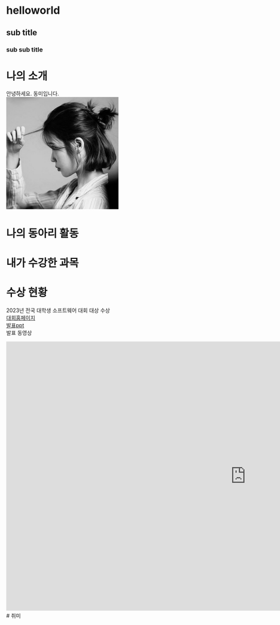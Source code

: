 # helloworld
## sub title
### sub sub title

# 나의 소개
안녕하세요. 동미입니다. <br>
<img src="2.jpg" width="300" height="300"/> <br>

# 나의 동아리 활동

# 내가 수강한 과목

# 수상 현황
2023년 전국 대학생 소프트웨어 대회 대상 수상 <br>
[대회홈페이지](https://www.naver.com) <br>
[발표ppt](/presentation.pptx) <br>
발표 동영상<br>
<iframe width="1280" height="720" src="https://www.youtube.com/embed/SWHVgNGPhJE" title="[DMU] 요즘 유행하는 MZ세대 특, 이거 진짜야?ㅣ찐MZ세대가 직접 리뷰해 봄! 😂" frameborder="0" allow="accelerometer; autoplay; clipboard-write; encrypted-media; gyroscope; picture-in-picture; web-share" allowfullscreen></iframe>
# 취미 
